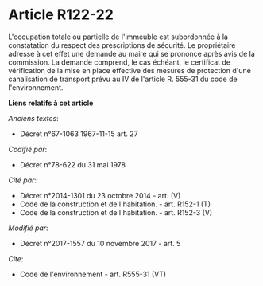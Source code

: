 # Article R122-22

L'occupation totale ou partielle de l'immeuble est subordonnée à la constatation du respect des prescriptions de sécurité. Le
propriétaire adresse à cet effet une demande au maire qui se prononce après avis de la commission. La demande comprend, le
cas échéant, le certificat de vérification de la mise en place effective des mesures de protection d'une canalisation de
transport prévu au IV de l'article R. 555-31 du code de l'environnement.

**Liens relatifs à cet article**

_Anciens textes_:

  - Décret n°67-1063 1967-11-15 art. 27

_Codifié par_:

  - Décret n°78-622 du 31 mai 1978

_Cité par_:

  - Décret n°2014-1301 du 23 octobre 2014 - art. (V)
  - Code de la construction et de l'habitation. - art. R152-1 (T)
  - Code de la construction et de l'habitation. - art. R152-3 (V)

_Modifié par_:

  - Décret n°2017-1557 du 10 novembre 2017 - art. 5

_Cite_:

  - Code de l'environnement - art. R555-31 (VT)
